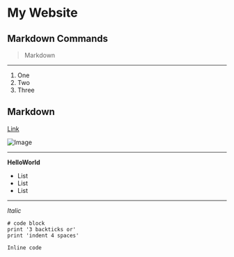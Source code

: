 # My Website 

## Markdown Commands

> Markdown

---

1. One
2. Two
3. Three

## Markdown



[Link](https://ucsd.edu/)

![Image](https://images.pexels.com/photos/158109/kodiak-brown-bear-adult-portrait-wildlife-158109.jpeg?cs=srgb&dl=pexels-pixabay-158109.jpg&fm=jpg)

---

**HelloWorld**

* List
* List
* List

---

*Italic*

```
# code block
print '3 backticks or'
print 'indent 4 spaces'
```

`Inline code` 
